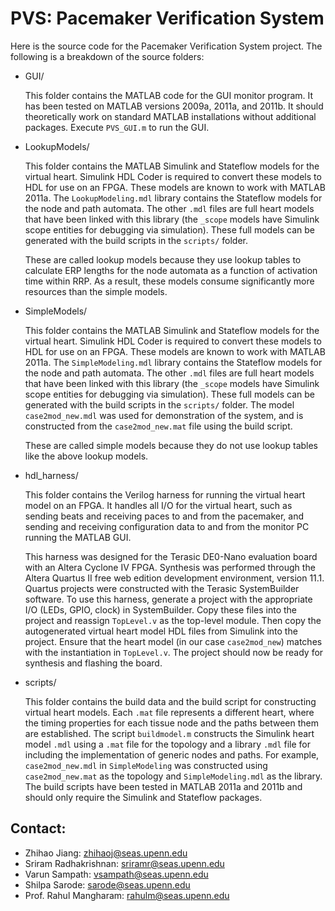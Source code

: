 PVS: Pacemaker Verification System
===

Here is the source code for the Pacemaker Verification System project. The
following is a breakdown of the source folders:

* GUI/

	This folder contains the MATLAB code for the GUI monitor program. It has been
	tested on MATLAB versions 2009a, 2011a, and 2011b. It should theoretically
	work on standard MATLAB installations without additional packages. Execute
	`PVS_GUI.m` to run the GUI.

* LookupModels/

	This folder contains the MATLAB Simulink and Stateflow models for the virtual
	heart. Simulink HDL Coder is required to convert these models to HDL for use
	on an FPGA. These models are known to work with MATLAB 2011a.  The
	`LookupModeling.mdl` library contains the Stateflow models for the node and
	path automata. The other `.mdl` files are full heart models that have been
	linked with this library (the `_scope` models have Simulink scope entities for
	debugging via simulation). These full models can be generated with the build
	scripts in the `scripts/` folder.

	These are called lookup models because they use lookup tables to calculate ERP
	lengths for the node automata as a function of activation time within RRP. As
	a result, these models consume significantly more resources than the simple
	models.

* SimpleModels/

	This folder contains the MATLAB Simulink and Stateflow models for the virtual
	heart. Simulink HDL Coder is required to convert these models to HDL for use
	on an FPGA. These models are known to work with MATLAB 2011a.  The
	`SimpleModeling.mdl` library contains the Stateflow models for the node and
	path automata. The other `.mdl` files are full heart models that have been
	linked with this library (the `_scope` models have Simulink scope entities for
	debugging via simulation). These full models can be generated with the build
	scripts in the `scripts/` folder. The model `case2mod_new.mdl` was used for
	demonstration of the system, and is constructed from the `case2mod_new.mat`
	file using the build script.

	These are called simple models because they do not use lookup tables like the
	above lookup models.

* hdl_harness/

	This folder contains the Verilog harness for running the virtual heart model
	on an FPGA. It handles all I/O for the virtual heart, such as sending beats
	and receiving paces to and from the pacemaker, and sending and receiving
	configuration data to and from the monitor PC running the MATLAB GUI.

	This harness was designed for the Terasic DE0-Nano evaluation board with an
	Altera Cyclone IV FPGA. Synthesis was performed through the Altera Quartus II
	free web edition development environment, version 11.1. Quartus projects were
	constructed with the Terasic SystemBuilder software. To use this harness,
	generate a project with the appropriate I/O (LEDs, GPIO, clock) in
	SystemBuilder. Copy these files into the project and reassign `TopLevel.v` as
	the top-level module. Then copy the autogenerated virtual heart model HDL
	files from Simulink into the project. Ensure that the heart model (in our case
	`case2mod_new`) matches with the instantiation in `TopLevel.v`. The project
	should now be ready for synthesis and flashing the board.

* scripts/

	This folder contains the build data and the build script for constructing
	virtual heart models. Each `.mat` file represents a different heart, where the
	timing properties for each tissue node and the paths between them are
	established. The script `buildmodel.m` constructs the Simulink heart model
	`.mdl` using a `.mat` file for the topology and a library `.mdl` file for
	including the  implementation of generic nodes and paths. For example,
	`case2mod_new.mdl` in `SimpleModeling` was constructed using
	`case2mod_new.mat` as the topology and `SimpleModeling.mdl` as the library.
	The build scripts have been tested in MATLAB 2011a and 2011b and should only
	require the Simulink and Stateflow packages.

Contact:
-------
* Zhihao Jiang: zhihaoj@seas.upenn.edu
* Sriram Radhakrishnan: sriramr@seas.upenn.edu
* Varun Sampath: vsampath@seas.upenn.edu
* Shilpa Sarode: sarode@seas.upenn.edu
* Prof. Rahul Mangharam: rahulm@seas.upenn.edu

